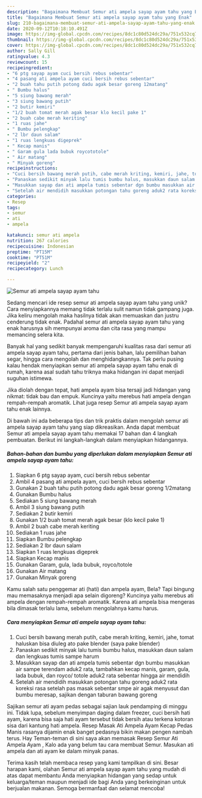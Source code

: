 ```yaml
---
description: "Bagaimana Membuat Semur ati ampela sayap ayam tahu yang Enak"
title: "Bagaimana Membuat Semur ati ampela sayap ayam tahu yang Enak"
slug: 210-bagaimana-membuat-semur-ati-ampela-sayap-ayam-tahu-yang-enak
date: 2020-09-12T10:18:10.491Z
image: https://img-global.cpcdn.com/recipes/8dc1c80d524dc29a/751x532cq70/semur-ati-ampela-sayap-ayam-tahu-foto-resep-utama.jpg
thumbnail: https://img-global.cpcdn.com/recipes/8dc1c80d524dc29a/751x532cq70/semur-ati-ampela-sayap-ayam-tahu-foto-resep-utama.jpg
cover: https://img-global.cpcdn.com/recipes/8dc1c80d524dc29a/751x532cq70/semur-ati-ampela-sayap-ayam-tahu-foto-resep-utama.jpg
author: Sally Gill
ratingvalue: 4.3
reviewcount: 15
recipeingredient:
- "6 ptg sayap ayam cuci bersih rebus sebentar"
- "4 pasang ati ampela ayam cuci bersih rebus sebentar"
- "2 buah tahu putih potong dadu agak besar goreng 12matang"
- " Bumbu halus"
- "5 siung bawang merah"
- "3 siung bawang putih"
- "2 butir kemiri"
- "1/2 buah tomat merah agak besar klo kecil pake 1"
- "2 buah cabe merah keriting"
- "1 ruas jahe"
- " Bumbu pelengkap"
- "2 lbr daun salam"
- "1 ruas lengkuas digeprek"
- " Kecap manis"
- " Garam gula lada bubuk roycototole"
- " Air matang"
- " Minyak goreng"
recipeinstructions:
- "Cuci bersih bawang merah putih, cabe merah kriting, kemiri, jahe, tomat haluskan bisa diuleg ato pake blender (saya pake blender)"
- "Panaskan sedikit minyak lalu tumis bumbu halus, masukkan daun salam dan lengkuas tumis sampe harum"
- "Masukkan sayap dan ati ampela tumis sebentar dgn bumbu masukkan air sampe terendam aduk2 rata, tambahkan kecap manis, garam, gula, lada bubuk, dan royco/ totole aduk2 rata sebentar hingga air mendidih"
- "Setelah air mendidih masukkan potongan tahu goreng aduk2 rata koreksi rasa setelah pas masak sebentar smpe air agak menyusut dan bumbu meresap, sajikan dengan taburan bawang goreng"
categories:
- Resep
tags:
- semur
- ati
- ampela

katakunci: semur ati ampela 
nutrition: 267 calories
recipecuisine: Indonesian
preptime: "PT15M"
cooktime: "PT51M"
recipeyield: "2"
recipecategory: Lunch

---
```



![Semur ati ampela sayap ayam tahu](https://img-global.cpcdn.com/recipes/8dc1c80d524dc29a/751x532cq70/semur-ati-ampela-sayap-ayam-tahu-foto-resep-utama.jpg)

Sedang mencari ide resep semur ati ampela sayap ayam tahu yang unik? Cara menyiapkannya memang tidak terlalu sulit namun tidak gampang juga. Jika keliru mengolah maka hasilnya tidak akan memuaskan dan justru cenderung tidak enak. Padahal semur ati ampela sayap ayam tahu yang enak harusnya sih mempunyai aroma dan cita rasa yang mampu memancing selera kita.

Banyak hal yang sedikit banyak mempengaruhi kualitas rasa dari semur ati ampela sayap ayam tahu, pertama dari jenis bahan, lalu pemilihan bahan segar, hingga cara mengolah dan menghidangkannya. Tak perlu pusing kalau hendak menyiapkan semur ati ampela sayap ayam tahu enak di rumah, karena asal sudah tahu triknya maka hidangan ini dapat menjadi suguhan istimewa.

Jika diolah dengan tepat, hati ampela ayam bisa tersaji jadi hidangan yang nikmat: tidak bau dan empuk. Kuncinya yaitu merebus hati ampela dengan rempah-rempah aromatik. Lihat juga resep Semur ati ampela sayap ayam tahu enak lainnya.


Di bawah ini ada beberapa tips dan trik praktis dalam mengolah semur ati ampela sayap ayam tahu yang siap dikreasikan. Anda dapat membuat Semur ati ampela sayap ayam tahu memakai 17 bahan dan 4 langkah pembuatan. Berikut ini langkah-langkah dalam menyiapkan hidangannya.

<!--inarticleads1-->

##### Bahan-bahan dan bumbu yang diperlukan dalam menyiapkan Semur ati ampela sayap ayam tahu:

1. Siapkan 6 ptg sayap ayam, cuci bersih rebus sebentar
1. Ambil 4 pasang ati ampela ayam, cuci bersih rebus sebentar
1. Gunakan 2 buah tahu putih potong dadu agak besar goreng 1/2matang
1. Gunakan  Bumbu halus
1. Sediakan 5 siung bawang merah
1. Ambil 3 siung bawang putih
1. Sediakan 2 butir kemiri
1. Gunakan 1/2 buah tomat merah agak besar (klo kecil pake 1)
1. Ambil 2 buah cabe merah keriting
1. Sediakan 1 ruas jahe
1. Siapkan  Bumbu pelengkap
1. Sediakan 2 lbr daun salam
1. Siapkan 1 ruas lengkuas digeprek
1. Siapkan  Kecap manis
1. Gunakan  Garam, gula, lada bubuk, royco/totole
1. Gunakan  Air matang
1. Gunakan  Minyak goreng


Kamu salah satu penggemar ati (hati) dan ampela ayam, Bela? Tapi bingung mau memasaknya menjadi apa selain digoreng? Kuncinya yaitu merebus ati ampela dengan rempah-rempah aromatik. Karena ati ampela bisa mengeras bila dimasak terlalu lama, sebelum mengolahnya kamu harus. 

<!--inarticleads2-->

##### Cara menyiapkan Semur ati ampela sayap ayam tahu:

1. Cuci bersih bawang merah putih, cabe merah kriting, kemiri, jahe, tomat haluskan bisa diuleg ato pake blender (saya pake blender)
1. Panaskan sedikit minyak lalu tumis bumbu halus, masukkan daun salam dan lengkuas tumis sampe harum
1. Masukkan sayap dan ati ampela tumis sebentar dgn bumbu masukkan air sampe terendam aduk2 rata, tambahkan kecap manis, garam, gula, lada bubuk, dan royco/ totole aduk2 rata sebentar hingga air mendidih
1. Setelah air mendidih masukkan potongan tahu goreng aduk2 rata koreksi rasa setelah pas masak sebentar smpe air agak menyusut dan bumbu meresap, sajikan dengan taburan bawang goreng


Sajikan semur ati ayam pedas sebagai sajian lauk pendamping di minggu ini. Tidak lupa, sebelum menyimpan daging dalam freezer, cuci bersih hati ayam, karena bisa saja hati ayam tersebut tidak bersih atau terkena kotoran sisa dari kantung hati ampela. Resep Masak Ati Ampela Ayam Kecap Pedas Manis rasanya dijamin enak banget pedasnya bikin makan pengen nambah terus. Hay Teman-teman di sini saya akan memasak Resep Semur Ati Ampela Ayam , Kalo ada yang belum tau cara membuat Semur. Masukan ati ampela dan ati ayam ke dalam minyak panas. 

Terima kasih telah membaca resep yang kami tampilkan di sini. Besar harapan kami, olahan Semur ati ampela sayap ayam tahu yang mudah di atas dapat membantu Anda menyiapkan hidangan yang sedap untuk keluarga/teman maupun menjadi ide bagi Anda yang berkeinginan untuk berjualan makanan. Semoga bermanfaat dan selamat mencoba!
